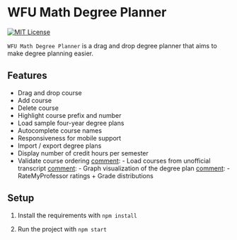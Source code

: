 

# WFU Math Degree Planner
[![MIT License](https://img.shields.io/dub/l/vibe-d.svg)](https://github.com/nitinankad/wfumath-planner/blob/master/LICENSE)

```WFU Math Degree Planner``` is a drag and drop degree planner that aims to make degree planning easier.

[comment]: ![demo](https://user-images.githubusercontent.com/46038298/71609985-a728c100-2b52-11ea-90c9-3cb18ced9541.gif)

## Features
- Drag and drop course
- Add course
- Delete course
- Highlight course prefix and number
- Load sample four-year degree plans
- Autocomplete course names
- Responsiveness for mobile support
- Import / export degree plans
- Display number of credit hours per semester
- Validate course ordering
[comment]: - Load courses from unofficial transcript
[comment]: - Graph visualization of the degree plan
[comment]: - RateMyProfessor ratings + Grade distributions

## Setup
1. Install the requirements with ```npm install```

2. Run the project with ```npm start```